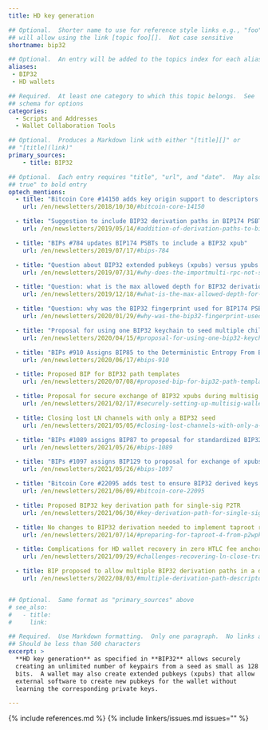 ```yaml
---
title: HD key generation

## Optional.  Shorter name to use for reference style links e.g., "foo"
## will allow using the link [topic foo][].  Not case sensitive
shortname: bip32

## Optional.  An entry will be added to the topics index for each alias
aliases:
 - BIP32
 - HD wallets

## Required.  At least one category to which this topic belongs.  See
## schema for options
categories:
  - Scripts and Addresses
  - Wallet Collaboration Tools

## Optional.  Produces a Markdown link with either "[title][]" or
## "[title](link)"
primary_sources:
    - title: BIP32

## Optional.  Each entry requires "title", "url", and "date".  May also use "feature:
## true" to bold entry
optech_mentions:
  - title: "Bitcoin Core #14150 adds key origin support to descriptors for tracking BIP32 xpubs"
    url: /en/newsletters/2018/10/30/#bitcoin-core-14150

  - title: "Suggestion to include BIP32 derivation paths in BIP174 PSBTs"
    url: /en/newsletters/2019/05/14/#addition-of-derivation-paths-to-bip174-psbts

  - title: "BIPs #784 updates BIP174 PSBTs to include a BIP32 xpub"
    url: /en/newsletters/2019/07/17/#bips-784

  - title: "Question about BIP32 extended pubkeys (xpubs) versus ypubs and zpubs"
    url: /en/newsletters/2019/07/31/#why-does-the-importmulti-rpc-not-support-zpub-and-ypub

  - title: "Question: what is the max allowed depth for BIP32 derivation paths?"
    url: /en/newsletters/2019/12/18/#what-is-the-max-allowed-depth-for-bip32-derivation-paths

  - title: "Question: why was the BIP32 fingerprint used for BIP174 PSBT?"
    url: /en/newsletters/2020/01/29/#why-was-the-bip32-fingerprint-used-for-bip174-psbt

  - title: "Proposal for using one BIP32 keychain to seed multiple child keychains"
    url: /en/newsletters/2020/04/15/#proposal-for-using-one-bip32-keychain-to-seed-multiple-child-keychains

  - title: "BIPs #910 Assigns BIP85 to the Deterministic Entropy From BIP32 Keychains proposal"
    url: /en/newsletters/2020/06/17/#bips-910

  - title: Proposed BIP for BIP32 path templates
    url: /en/newsletters/2020/07/08/#proposed-bip-for-bip32-path-templates

  - title: Proposal for secure exchange of BIP32 xpubs during multisig wallet set up
    url: /en/newsletters/2021/02/17/#securely-setting-up-multisig-wallets

  - title: Closing lost LN channels with only a BIP32 seed
    url: /en/newsletters/2021/05/05/#closing-lost-channels-with-only-a-bip32-seed

  - title: "BIPs #1089 assigns BIP87 to proposal for standardized BIP32 paths for multisig wallets"
    url: /en/newsletters/2021/05/26/#bips-1089

  - title: "BIPs #1097 assigns BIP129 to proposal for exchange of xpubs during multisig wallet set up"
    url: /en/newsletters/2021/05/26/#bips-1097

  - title: "Bitcoin Core #22095 adds test to ensure BIP32 derived keys are correctly padded"
    url: /en/newsletters/2021/06/09/#bitcoin-core-22095

  - title: Proposed BIP32 key derivation path for single-sig P2TR
    url: /en/newsletters/2021/06/30/#key-derivation-path-for-single-sig-p2tr

  - title: No changes to BIP32 derivation needed to implement taproot receiving support
    url: /en/newsletters/2021/07/14/#preparing-for-taproot-4-from-p2wpkh-to-single-sig-p2tr

  - title: Complications for HD wallet recovery in zero HTLC fee anchor outputs protocol
    url: /en/newsletters/2021/09/29/#challenges-recovering-ln-close-transactions-using-only-a-seed

  - title: BIP proposed to allow multiple BIP32 derivation paths in a descriptor
    url: /en/newsletters/2022/08/03/#multiple-derivation-path-descriptors


## Optional.  Same format as "primary_sources" above
# see_also:
#   - title:
#     link:

## Required.  Use Markdown formatting.  Only one paragraph.  No links allowed.
## Should be less than 500 characters
excerpt: >
  **HD key generation** as specified in **BIP32** allows securely
  creating an unlimited number of keypairs from a seed as small as 128
  bits.  A wallet may also create extended pubkeys (xpubs) that allow
  external software to create new pubkeys for the wallet without
  learning the corresponding private keys.

---
```

{% include references.md %}
{% include linkers/issues.md issues="" %}
